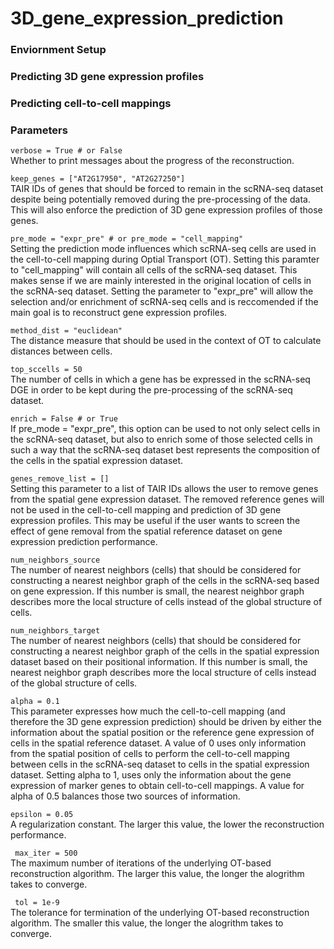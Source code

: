 # 3D_gene_expression_prediction

### Enviornment Setup

### Predicting 3D gene expression profiles

### Predicting cell-to-cell mappings

### Parameters
``` verbose = True # or False ```  
Whether to print messages about the progress of the reconstruction.

``` keep_genes = ["AT2G17950", "AT2G27250"] ```  
TAIR IDs of genes that should be forced to remain in the scRNA-seq dataset despite being potentially removed during the pre-processing of the data. This will also enforce the prediction of 3D gene expression profiles of those genes.

``` pre_mode = "expr_pre" # or pre_mode = "cell_mapping" ```  
Setting the prediction mode influences which scRNA-seq cells are used in the cell-to-cell mapping during Optial Transport (OT). Setting this paramter to "cell_mapping" will contain all cells of the scRNA-seq dataset. This makes sense if we are mainly interested in the original location of cells in the scRNA-seq dataset. Setting the parameter to "expr_pre" will allow the selection and/or enrichment of scRNA-seq cells and is reccomended if the main goal is to reconstruct gene expression profiles.

``` method_dist = "euclidean" ```  
The distance measure that should be used in the context of OT to calculate distances between cells.  

``` top_sccells = 50 ```  
The number of cells in which a gene has be expressed in the scRNA-seq DGE in order to be kept during the pre-processing of the scRNA-seq dataset.  

``` enrich = False # or True ```  
If pre_mode = "expr_pre", this option can be used to not only select cells in the scRNA-seq dataset, but also to enrich some of those selected cells in such a way that the scRNA-seq dataset best represents the composition of the cells in the spatial expression dataset.  

``` genes_remove_list = [] ```  
Setting this parameter to a list of TAIR IDs allows the user to remove genes from the spatial gene expression dataset. The removed reference genes will not be used in the cell-to-cell mapping and prediction of 3D gene expression profiles. This may be useful if the user wants to screen the effect of gene removal from the spatial reference dataset on gene expression prediction performance.  

``` num_neighbors_source ```  
The number of nearest neighbors (cells) that should be considered for constructing a nearest neighbor graph of the cells in the scRNA-seq based on gene expression. If this number is small, the nearest neighbor graph describes more the local structure of cells instead of the global structure of cells.  

``` num_neighbors_target ```  
The number of nearest neighbors (cells) that should be considered for constructing a nearest neighbor graph of the cells in the spatial expression dataset based on their positional information. If this number is small, the nearest neighbor graph describes more the local structure of cells instead of the global structure of cells.

``` alpha = 0.1 ```  
This parameter expresses how much the cell-to-cell mapping (and therefore the 3D gene expression prediction) should be driven by either the information about the spatial position or the reference gene expression of cells in the spatial reference dataset. A value of 0 uses only information from the spatial position of cells to perform the cell-to-cell mapping between cells in the scRNA-seq dataset to cells in the spatial expression dataset. Setting alpha to 1, uses only the information about the gene expression of marker genes to obtain cell-to-cell mappings. A value for alpha of 0.5 balances those two sources of information.  

``` epsilon = 0.05 ```  
A regularization constant. The larger this value, the lower the reconstruction performance.

``` max_iter = 500```  
The maximum number of iterations of the underlying OT-based reconstruction algorithm. The larger this value, the longer the alogrithm takes to converge.

``` tol = 1e-9```  
The tolerance for termination of the underlying OT-based reconstruction algorithm. The smaller this value, the longer the alogrithm takes to converge.  


